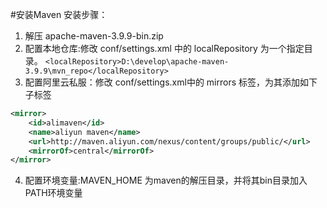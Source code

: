 #安装Maven
安装步骤：
1. 解压 apache-maven-3.9.9-bin.zip
2. 配置本地仓库:修改 conf/settings.xml 中的  localRepository  为一个指定目录。
`<localRepository>D:\develop\apache-maven-3.9.9\mvn_repo</localRepository>`
3. 配置阿里云私服：修改 conf/settings.xml中的 mirrors 标签，为其添加如下子标签
```XML
<mirror>
    <id>alimaven</id>
    <name>aliyun maven</name>
    <url>http://maven.aliyun.com/nexus/content/groups/public/</url>
    <mirrorOf>central</mirrorOf>
</mirror>
```
4. 配置环境变量:MAVEN_HOME 为maven的解压目录，并将其bin目录加入PATH环境变量